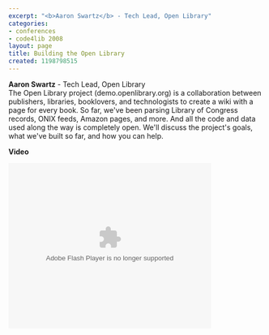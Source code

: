 ```yaml
---
excerpt: "<b>Aaron Swartz</b> - Tech Lead, Open Library"
categories:
- conferences
- code4lib 2008
layout: page
title: Building the Open Library
created: 1198798515
---
```

<b>Aaron Swartz</b> - Tech Lead, Open Library<br />
The Open Library project (demo.openlibrary.org) is a collaboration between publishers, libraries, booklovers, and technologists to create a wiki with a page for every book. So far, we've been parsing Library of Congress records, ONIX feeds, Amazon pages, and more. And all the code and data used along the way is completely open. We'll discuss the project's goals, what we've built so far, and how you can help.

<b>Video</b>

<embed id="VideoPlayback" style="width:400px;height:326px" flashvars="" src="http://video.google.com/googleplayer.swf?docid=7543033498079606941&hl=en" type="application/x-shockwave-flash"> </embed>
